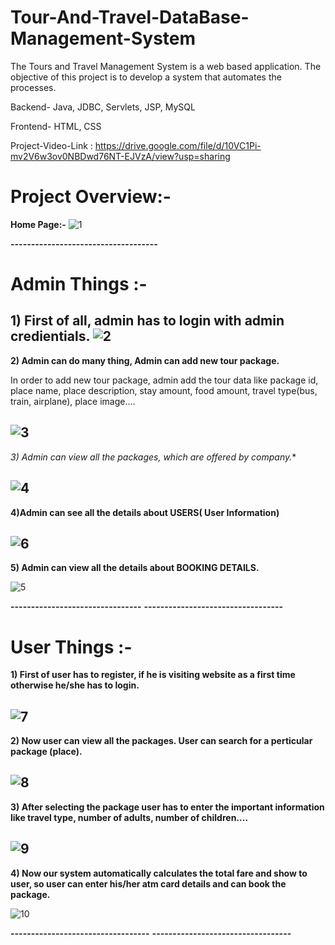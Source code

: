 # Tour-And-Travel-DataBase-Management-System

The Tours and Travel Management System is a web based application. The objective of this project is to develop a system that automates the processes. 

Backend- Java, JDBC, Servlets, JSP, MySQL 

Frontend- HTML, CSS

Project-Video-Link :  https://drive.google.com/file/d/10VC1Pi-mv2V6w3ov0NBDwd76NT-EJVzA/view?usp=sharing


# Project Overview:-

**Home Page:-**
![1](https://user-images.githubusercontent.com/61588604/120923256-37c1e400-c6eb-11eb-9c22-bf24e1a530c7.PNG)

**------------------------------------**

# Admin Things :-

**1) First of all, admin has to login with admin credientials.**
![2](https://user-images.githubusercontent.com/61588604/120923385-dfd7ad00-c6eb-11eb-8729-1ea897ed01fc.PNG)
-------------------------------

**2) Admin can do many thing, Admin can add new tour package.**

In order to add new tour package, admin add the tour data like package id, place name, place description, stay amount, food amount, travel type(bus, train, airplane), place image....

![3](https://user-images.githubusercontent.com/61588604/120923494-72784c00-c6ec-11eb-86b1-42b2ff7a6d35.PNG)
---------------------------------

**3*) Admin can view all the packages, which are offered by company.**

![4](https://user-images.githubusercontent.com/61588604/120923522-a8b5cb80-c6ec-11eb-931b-d64310714d90.PNG)
----------------------------------

**4)Admin can see all the details about USERS( User Information)**

![6](https://user-images.githubusercontent.com/61588604/120923564-e0247800-c6ec-11eb-9078-e697c8bed0fb.PNG)
----------------------------------

**5) Admin can view all the details about BOOKING DETAILS.**

![5](https://user-images.githubusercontent.com/61588604/120923589-1104ad00-c6ed-11eb-9d85-beb0582f7173.PNG)

**--------------------------------**
**----------------------------------**

# User Things :- 

**1) First of user has to register, if he is visiting website as a first time otherwise he/she has to login.**

![7](https://user-images.githubusercontent.com/61588604/120923664-6476fb00-c6ed-11eb-8444-de2658a7d637.PNG)
---------------------------------

**2) Now user can view all the packages. User can search for a perticular package (place).**

![8](https://user-images.githubusercontent.com/61588604/120923718-9e480180-c6ed-11eb-8abb-9c6d7468224c.PNG)
-----------------------------------

**3) After selecting the package user has to enter the important information like travel type,  number of adults, number of children....**

![9](https://user-images.githubusercontent.com/61588604/120923753-ca638280-c6ed-11eb-9b8e-93f8c597039c.PNG)
------------------------------------

**4) Now our system automatically calculates the total fare and show to user, so user can enter his/her atm card details and can book the package.**

![10](https://user-images.githubusercontent.com/61588604/120923794-03035c00-c6ee-11eb-90f4-47f8d87dbe8b.PNG)

**----------------------------------**
**----------------------------------**


